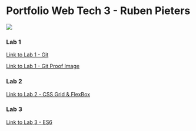 # Portfolio Web Tech 3 - Ruben Pieters

![](https://gph.is/g/EBWW1Qa)

### Lab 1

[Link to Lab 1 - Git](https://github.com/ApacheHelikopter/2imd-webtech3-lab1.git)

[Link to Lab 1 - Git Proof Image](https://github.com/ApacheHelikopter/2imd-webtech3-portfolio/tree/master/labo1-git)

### Lab 2

[Link to Lab 2 - CSS Grid & FlexBox](https://github.com/ApacheHelikopter/2imd-webtech3-portfolio/tree/master/labo2-css-grid-flexbox)

### Lab 3

[Link to Lab 3 - ES6](https://github.com/ApacheHelikopter/2imd-webtech3-portfolio/tree/master/lab3-ES6)
